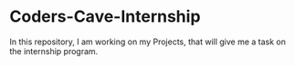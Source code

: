 # Coders-Cave-Internship
In this repository, I am working on my Projects, that will give me a task on the internship program.
